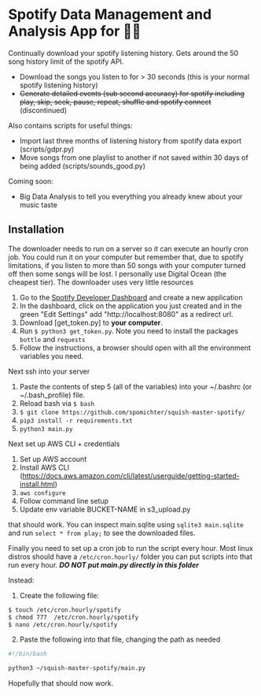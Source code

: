 # Spotify Data Management and Analysis App for 🍯🌭

Continually download your spotify listening history. Gets around the 50 song history limit of the spotify API.

* Download the songs you listen to for > 30 seconds (this is your normal spotify listening history)
* ~~Generate detailed events (sub second accuracy) for spotify including play, skip, seek, pause, repeat, shuffle and spotify connect~~ (discontinued)

Also contains scripts for useful things:

* Import last three months of listening history from spotify data export (scripts/gdpr.py)
* Move songs from one playlist to another if not saved within 30 days of being added (scripts/sounds_good.py)

Coming soon:

* Big Data Analysis to tell you everything you already knew about your music taste  

## Installation 

The downloader needs to run on a server so it can execute an hourly cron job. You could run it on your computer but remember that, due to spotify limitations, if you listen to more than 50 songs with your computer turned off then some songs will be lost. I personally use Digital Ocean (the cheapest tier). The downloader uses very little resources 

1. Go to the [Spotify Developer Dashboard](https://developer.spotify.com/dashboard) and create a new application
2. In the dashboard, click on the application you just created and in the green "Edit Settings" add "http://localhost:8080" as a redirect url. 
3. Download [get_token.py] to **your computer**. 
4. Run ```$ python3 get_token.py```. Note you need to install the packages ```bottle``` and ```requests```
5. Follow the instructions, a browser should open with all the environment variables you need.

Next ssh into your server 

1. Paste the contents of step 5 (all of the variables) into your ~/.bashrc (or ~/.bash_profile) file. 
2. Reload bash via ```$ bash```
3. ```$ git clone https://github.com/spomichter/squish-master-spotify/```
4. ```pip3 install -r requirements.txt```
5. ```python3 main.py```

Next set up AWS CLI + credentials
1. Set up AWS account
2. Install AWS CLI (https://docs.aws.amazon.com/cli/latest/userguide/getting-started-install.html)
3. ```aws configure```
4. Follow command line setup
5. Update env variable BUCKET-NAME in s3_upload.py

that should work. You can inspect main.sqlite using ```sqlite3 main.sqlite``` and run ```select * from play;``` to see the downloaded files.

Finally you need to set up a cron job to run the script every hour. Most linux distros should have a ```/etc/cron.hourly/``` folder you can put scripts into that run every hour. ***DO NOT put main.py directly in this folder***

Instead:

1. Create the following file:

```bash
$ touch /etc/cron.hourly/spotify
$ chmod 777  /etc/cron.hourly/spotify
$ nano /etc/cron.hourly/spotify
```

2. Paste the following into that file, changing the path as needed


```bash
#!/bin/bash

python3 ~/squish-master-spotify/main.py
```

Hopefully that should now work.
